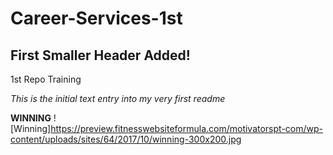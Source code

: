 # Career-Services-1st
## First Smaller Header Added!
1st Repo Training

*This is the initial text entry into my very first readme*

**WINNING**
![Winning]https://preview.fitnesswebsiteformula.com/motivatorspt-com/wp-content/uploads/sites/64/2017/10/winning-300x200.jpg